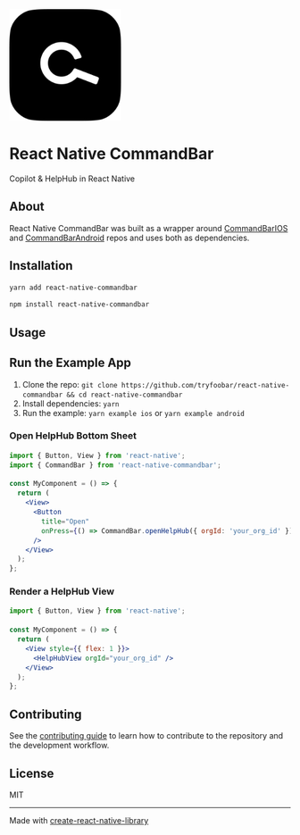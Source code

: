 <img src="docs/img/CommandBar.png" alt="CommandBar Logo" width="200" height="200">

# React Native CommandBar

Copilot & HelpHub in React Native

## About

React Native CommandBar was built as a wrapper around [CommandBarIOS](https://github.com/tryfoobar/CommandBarIOS) and [CommandBarAndroid](https://github.com/tryfoobar/CommandBarAndroid) repos and uses both as dependencies.

## Installation

```sh
yarn add react-native-commandbar
```

```sh
npm install react-native-commandbar
```

## Usage

## Run the Example App

1. Clone the repo: `git clone https://github.com/tryfoobar/react-native-commandbar && cd react-native-commandbar`
2. Install dependencies: `yarn`
3. Run the example: `yarn example ios` or `yarn example android`

### Open HelpHub Bottom Sheet

```jsx
import { Button, View } from 'react-native';
import { CommandBar } from 'react-native-commandbar';

const MyComponent = () => {
  return (
    <View>
      <Button
        title="Open"
        onPress={() => CommandBar.openHelpHub({ orgId: 'your_org_id' })}
      />
    </View>
  );
};
```

### Render a HelpHub View

```jsx
import { Button, View } from 'react-native';

const MyComponent = () => {
  return (
    <View style={{ flex: 1 }}>
      <HelpHubView orgId="your_org_id" />
    </View>
  );
};
```

## Contributing

See the [contributing guide](CONTRIBUTING.md) to learn how to contribute to the repository and the development workflow.

## License

MIT

---

Made with [create-react-native-library](https://github.com/callstack/react-native-builder-bob)
